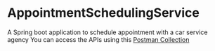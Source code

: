 # AppointmentSchedulingService
A Spring boot application to schedule appointment with a car service agency
You can access the APIs using this [Postman Collection](https://elements.getpostman.com/redirect?entityId=28900278-dad366a9-6c7e-4fa1-a1b3-220368c5d080&entityType=collection)
